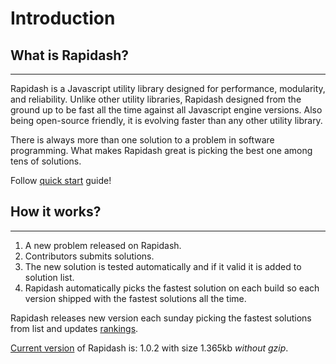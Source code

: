 # Introduction


## What is Rapidash?
___
Rapidash is a Javascript utility library designed for performance, modularity, and reliability. Unlike other utility libraries, Rapidash designed from the ground up to be fast all the time against all Javascript engine versions. Also being open-source friendly, it is evolving faster than any other utility library.

<p class="tip">
There is always more than one solution to a problem in software programming. 
What makes Rapidash great is picking the best one among tens of solutions.
</p>

Follow [quick start](quick-start.md) guide!

## How it works?
___
1. A new problem released on Rapidash.
2. Contributors submits solutions.
3. The new solution is tested automatically and if it valid it is added to solution list.
3. Rapidash automatically picks the fastest solution on each build so each version shipped with the fastest solutions all the time.

<p class="tip">
Rapidash releases new version each sunday picking the fastest solutions from list and updates <a href="#/rankings">rankings</a>.
</p>



<a href="https://www.npmjs.com/package/rapidash" target="_blank">Current version</a> of Rapidash is: 1.0.2 with size 1.365kb *without gzip*.




